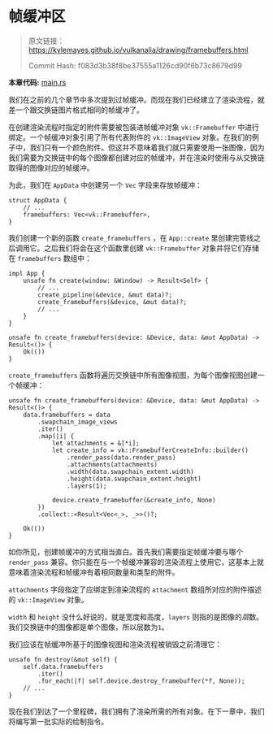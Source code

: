 # 帧缓冲区

> 原文链接：<https://kylemayes.github.io/vulkanalia/drawing/framebuffers.html>
> 
> Commit Hash: f083d3b38f8be37555a1126cd90f6b73c8679d99

**本章代码:** [main.rs](https://github.com/KyleMayes/vulkanalia/tree/master/tutorial/src/13_framebuffers.rs)

我们在之前的几个章节中多次提到过帧缓冲。而现在我们已经建立了渲染流程，就差一个跟交换链图片格式相同的帧缓冲了。

<!-- TODO 无论如何，这一句读起来非常奇怪。之后需要参照 Vulkan Tutorial 原文反复确认。 -->
在创建渲染流程时指定的附件需要被包装进帧缓冲对象 `vk::Framebuffer` 中进行绑定。一个帧缓冲对象引用了所有代表附件的 `vk::ImageView` 对象。在我们的例子中，我们只有一个颜色附件。但这并不意味着我们就只需要使用一张图像，因为我们需要为交换链中的每个图像都创建对应的帧缓冲，并在渲染时使用与从交换链取得的图像对应的帧缓冲。

为此，我们在 `AppData` 中创建另一个 `Vec` 字段来存放帧缓冲：

```rust,noplaypen
struct AppData {
    // ...
    framebuffers: Vec<vk::Framebuffer>,
}
```

我们创建一个新的函数 `create_framebuffers` ，在 `App::create` 里创建完管线之后调用它。之后我们将会在这个函数里创建 `vk::Framebuffer` 对象并将它们存储在 `framebuffers` 数组中：

```rust,noplaypen
impl App {
    unsafe fn create(window: &Window) -> Result<Self> {
        // ...
        create_pipeline(&device, &mut data)?;
        create_framebuffers(&device, &mut data)?;
        // ...
    }
}

unsafe fn create_framebuffers(device: &Device, data: &mut AppData) -> Result<()> {
    Ok(())
}
```

`create_framebuffers` 函数将遍历交换链中所有图像视图，为每个图像视图创建一个帧缓冲：

```rust,noplaypen
unsafe fn create_framebuffers(device: &Device, data: &mut AppData) -> Result<()> {
    data.framebuffers = data
        .swapchain_image_views
        .iter()
        .map(|i| {
            let attachments = &[*i];
            let create_info = vk::FramebufferCreateInfo::builder()
                .render_pass(data.render_pass)
                .attachments(attachments)
                .width(data.swapchain_extent.width)
                .height(data.swapchain_extent.height)
                .layers(1);

            device.create_framebuffer(&create_info, None)
        })
        .collect::<Result<Vec<_>, _>>()?;

    Ok(())
}
```

如你所见，创建帧缓冲的方式相当直白。首先我们需要指定帧缓冲要与哪个 `render_pass` 兼容。你只能在与一个帧缓冲兼容的渲染流程上使用它，这基本上就意味着渲染流程和帧缓冲有着相同数量和类型的附件。

`attachments` 字段指定了应绑定到渲染流程的 `attachment` 数组所对应的附件描述的 `vk::ImageView` 对象。

`width` 和 `height` 没什么好说的，就是宽度和高度，`layers` 则指的是图像的*层*数。我们交换链中的图像都是单个图像，所以层数为`1`。

我们应该在帧缓冲所基于的图像视图和渲染流程被销毁之前清理它：

```rust,noplaypen
unsafe fn destroy(&mut self) {
    self.data.framebuffers
        .iter()
        .for_each(|f| self.device.destroy_framebuffer(*f, None));
    // ...
}
```

现在我们到达了一个里程碑，我们拥有了渲染所需的所有对象。在下一章中，我们将编写第一批实际的绘制指令。
